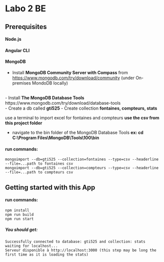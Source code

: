 # Labo 2 BE

## Prerequisites

#### Node.js
#### Angular CLI 
#### MongoDB 

- Install <b>MongoDB Community Server with Compass</b> from https://www.mongodb.com/try/download/community
(under On-premises  MondoDB locally)
<br>
- Install <b>The MongoDB Database Tools</b> https://www.mongodb.com/try/download/database-tools
<br>
- Create a db called <b>gti525</b>
- Create collection <b>fontaines, compteurs, stats</b>

use a terminal to import excel for fontaines and compteurs <b> use the csv from this project folder</b>

- navigate to the bin folder of the MongoDB Database Tools
  <b>ex: cd C:\Program Files\MongoDB\Tools\100\bin</b>
#### run commands:
    mongoimport --db=gti525 --collection=fontaines --type=csv --headerline --file=...path to fontaines csv
    mongoimport --db=gti525 --collection=compteurs --type=csv --headerline --file=...path to compteurs csv


## Getting started with this App

#### run commands:
    npm install
    npm run build
    npm run start
##### You should get:
    Successfully connected to database: gti525 and collection: stats
    waiting for localhost...
    Serveur disponible à http://localhost:3000 (this step may be long the first time as it is loading the stats)
